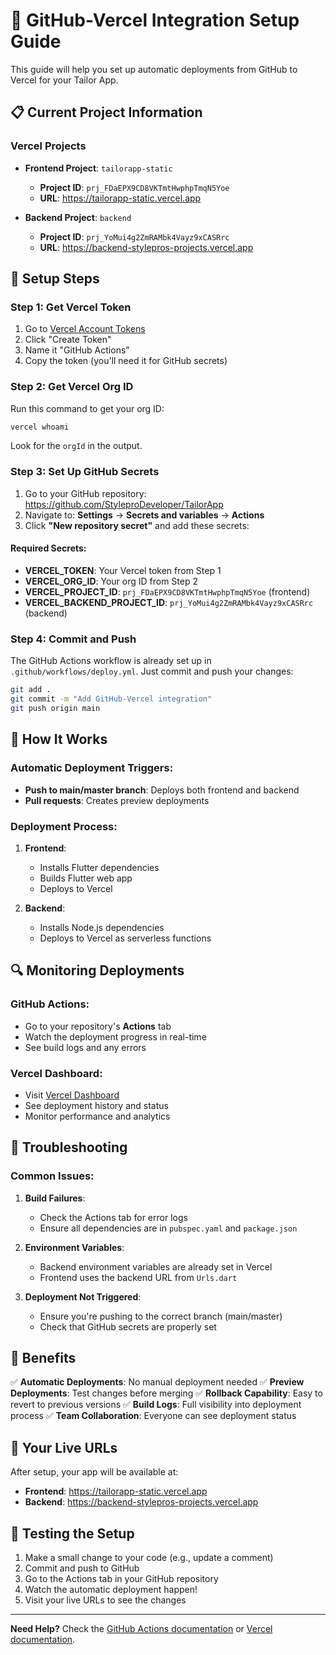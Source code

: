 # 🚀 GitHub-Vercel Integration Setup Guide

This guide will help you set up automatic deployments from GitHub to Vercel for your Tailor App.

## 📋 Current Project Information

### Vercel Projects
- **Frontend Project**: `tailorapp-static`
  - **Project ID**: `prj_FDaEPX9CD8VKTmtHwphpTmqN5Yoe`
  - **URL**: https://tailorapp-static.vercel.app

- **Backend Project**: `backend`
  - **Project ID**: `prj_YoMui4g2ZmRAMbk4Vayz9xCASRrc`
  - **URL**: https://backend-stylepros-projects.vercel.app

## 🔧 Setup Steps

### Step 1: Get Vercel Token

1. Go to [Vercel Account Tokens](https://vercel.com/account/tokens)
2. Click "Create Token"
3. Name it "GitHub Actions"
4. Copy the token (you'll need it for GitHub secrets)

### Step 2: Get Vercel Org ID

Run this command to get your org ID:
```bash
vercel whoami
```

Look for the `orgId` in the output.

### Step 3: Set Up GitHub Secrets

1. Go to your GitHub repository: https://github.com/StyleproDeveloper/TailorApp
2. Navigate to: **Settings** → **Secrets and variables** → **Actions**
3. Click **"New repository secret"** and add these secrets:

#### Required Secrets:
- **VERCEL_TOKEN**: Your Vercel token from Step 1
- **VERCEL_ORG_ID**: Your org ID from Step 2
- **VERCEL_PROJECT_ID**: `prj_FDaEPX9CD8VKTmtHwphpTmqN5Yoe` (frontend)
- **VERCEL_BACKEND_PROJECT_ID**: `prj_YoMui4g2ZmRAMbk4Vayz9xCASRrc` (backend)

### Step 4: Commit and Push

The GitHub Actions workflow is already set up in `.github/workflows/deploy.yml`. Just commit and push your changes:

```bash
git add .
git commit -m "Add GitHub-Vercel integration"
git push origin main
```

## 🎯 How It Works

### Automatic Deployment Triggers:
- **Push to main/master branch**: Deploys both frontend and backend
- **Pull requests**: Creates preview deployments

### Deployment Process:
1. **Frontend**: 
   - Installs Flutter dependencies
   - Builds Flutter web app
   - Deploys to Vercel

2. **Backend**:
   - Installs Node.js dependencies
   - Deploys to Vercel as serverless functions

## 🔍 Monitoring Deployments

### GitHub Actions:
- Go to your repository's **Actions** tab
- Watch the deployment progress in real-time
- See build logs and any errors

### Vercel Dashboard:
- Visit [Vercel Dashboard](https://vercel.com/dashboard)
- See deployment history and status
- Monitor performance and analytics

## 🚨 Troubleshooting

### Common Issues:

1. **Build Failures**:
   - Check the Actions tab for error logs
   - Ensure all dependencies are in `pubspec.yaml` and `package.json`

2. **Environment Variables**:
   - Backend environment variables are already set in Vercel
   - Frontend uses the backend URL from `Urls.dart`

3. **Deployment Not Triggered**:
   - Ensure you're pushing to the correct branch (main/master)
   - Check that GitHub secrets are properly set

## 🎉 Benefits

✅ **Automatic Deployments**: No manual deployment needed
✅ **Preview Deployments**: Test changes before merging
✅ **Rollback Capability**: Easy to revert to previous versions
✅ **Build Logs**: Full visibility into deployment process
✅ **Team Collaboration**: Everyone can see deployment status

## 📱 Your Live URLs

After setup, your app will be available at:
- **Frontend**: https://tailorapp-static.vercel.app
- **Backend**: https://backend-stylepros-projects.vercel.app

## 🔄 Testing the Setup

1. Make a small change to your code (e.g., update a comment)
2. Commit and push to GitHub
3. Go to the Actions tab in your GitHub repository
4. Watch the automatic deployment happen!
5. Visit your live URLs to see the changes

---

**Need Help?** Check the [GitHub Actions documentation](https://docs.github.com/en/actions) or [Vercel documentation](https://vercel.com/docs).
